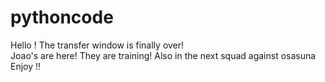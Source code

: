 # pythoncode
Hello ! The transfer window is finally over! <br>
Joao's are here!
They are training! Also in the next squad against osasuna
Enjoy !!
